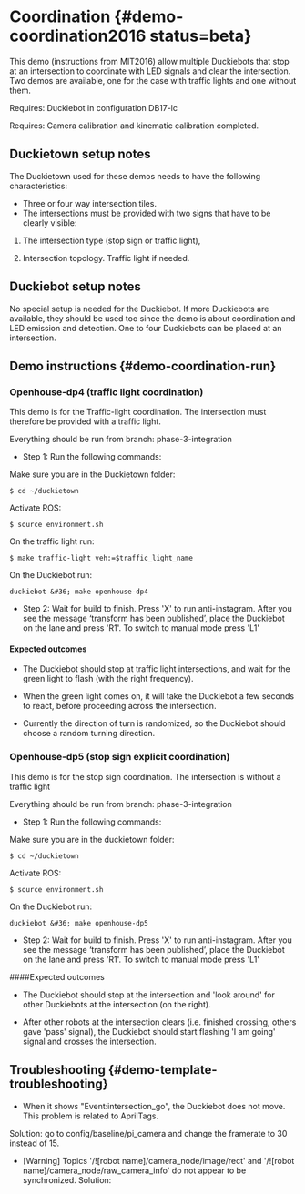 # Coordination {#demo-coordination2016 status=beta}

This demo (instructions from MIT2016) allow multiple Duckiebots that stop at an intersection to coordinate with LED signals and clear the intersection. Two demos are available, one for the case with traffic lights and one without them.

<div class='requirements' markdown="1">

Requires: Duckiebot in configuration DB17-lc

Requires: Camera calibration and kinematic calibration completed.

</div>


## Duckietown setup notes

The Duckietown used for these demos needs to have the following characteristics:

* Three or four way intersection tiles.
* The intersections must be provided with two signs that have to be clearly visible:

1) The intersection type (stop sign or traffic light),

2) Intersection topology. Traffic light if needed.


## Duckiebot setup notes

No special setup is needed for the Duckiebot. If more Duckiebots are available, they should be used too since the demo is about coordination and LED emission and detection. One to four Duckiebots can be placed at an intersection.


## Demo instructions {#demo-coordination-run}

### Openhouse-dp4 (traffic light coordination)

This demo is for the Traffic-light coordination. The intersection must therefore be provided with a traffic light.

Everything should be run from branch: phase-3-integration

* Step 1: Run the following commands:

Make sure you are in the Duckietown folder:

    $ cd ~/duckietown

Activate ROS:

    $ source environment.sh

On the traffic light run:

    $ make traffic-light veh:=$traffic_light_name

On the Duckiebot run:

    duckiebot &#36; make openhouse-dp4

* Step 2: Wait for build to finish. Press 'X' to run anti-instagram. After you see the message ‘transform
has been published’, place the Duckiebot on the lane and press 'R1'. To switch to manual mode press 'L1'

#### Expected outcomes

* The Duckiebot should stop at traffic light intersections, and wait for the green light to flash (with the right frequency).

* When the green light comes on, it will take the Duckiebot a few seconds to react, before proceeding across the intersection.

* Currently the direction of turn is randomized, so the Duckiebot should choose a random turning direction.

### Openhouse-dp5 (stop sign explicit coordination)

This demo is for the stop sign coordination. The intersection is without a traffic light

Everything should be run from branch: phase-3-integration

* Step 1: Run the following commands:

Make sure you are in the duckietown folder:

    $ cd ~/duckietown

Activate ROS:

    $ source environment.sh

On the Duckiebot run:

    duckiebot &#36; make openhouse-dp5

* Step 2: Wait for build to finish. Press 'X' to run anti-instagram. After you see the message ‘transform
has been published’, place the Duckiebot on the lane and press 'R1'. To switch to manual mode press 'L1'

####Expected outcomes

* The Duckiebot should stop at the intersection and 'look around' for other Duckiebots at the intersection (on the right).

* After other robots at the intersection clears (i.e. finished crossing, others gave 'pass' signal), the Duckiebot should start flashing 'I am going' signal and crosses the intersection.

## Troubleshooting {#demo-template-troubleshooting}

* When it shows "Event:intersection_go", the Duckiebot does not move. This problem is related to AprilTags.

Solution: go to config/baseline/pi_camera and change the framerate to 30 instead of 15.

* [Warning] Topics '/![robot name]/camera_node/image/rect' and '/![robot name]/camera_node/raw_camera_info' do not appear to be synchronized.
Solution:
